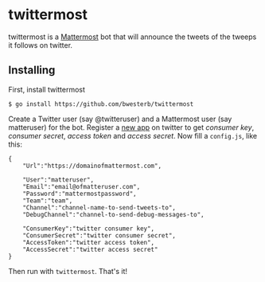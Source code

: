 twittermost
===========

twittermost is a [Mattermost](https://about.mattermost.com) bot
that will announce the tweets of the tweeps it follows on twitter.

Installing
----------

First, install twittermost

    $ go install https://github.com/bwesterb/twittermost

Create a Twitter user (say @twitteruser) and a Mattermost user (say matteruser)
for the bot.  Register a [new app](https://apps.twitter.com) on twitter
to get *consumer key*, *consumer secret*, *access token* and *access secret*.
Now fill a `config.js`, like this:
    
    {
        "Url":"https://domainofmattermost.com",

        "User":"matteruser",
        "Email":"email@ofmatteruser.com",
        "Password":"mattermostpassword",
        "Team":"team",
        "Channel":"channel-name-to-send-tweets-to",
        "DebugChannel":"channel-to-send-debug-messages-to",

        "ConsumerKey":"twitter consumer key",
        "ConsumerSecret":"twitter consumer secret",
        "AccessToken":"twitter access token",
        "AccessSecret":"twitter access secret"
    }

Then run with `twittermost`.  That's it!
